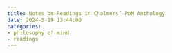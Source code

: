 ```yaml
---
title: Notes on Readings in Chalmers’ PoM Anthology
date: 2024-5-19 13:44:00
categories:
- philosophy of mind
- readings
---
```

